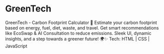 # GreenTech
GreenTech - Carbon Footprint Calculator 🌱    Estimate your carbon footprint based on energy, fuel, diet, waste, and travel. Get  smart recommendations like EcoSwap &amp; AI Consultation to reduce emissions. Sleek UI, dynamic insights, and a step towards a greener future! 🌍✨    Tech: HTML | CSS | JavaScript
